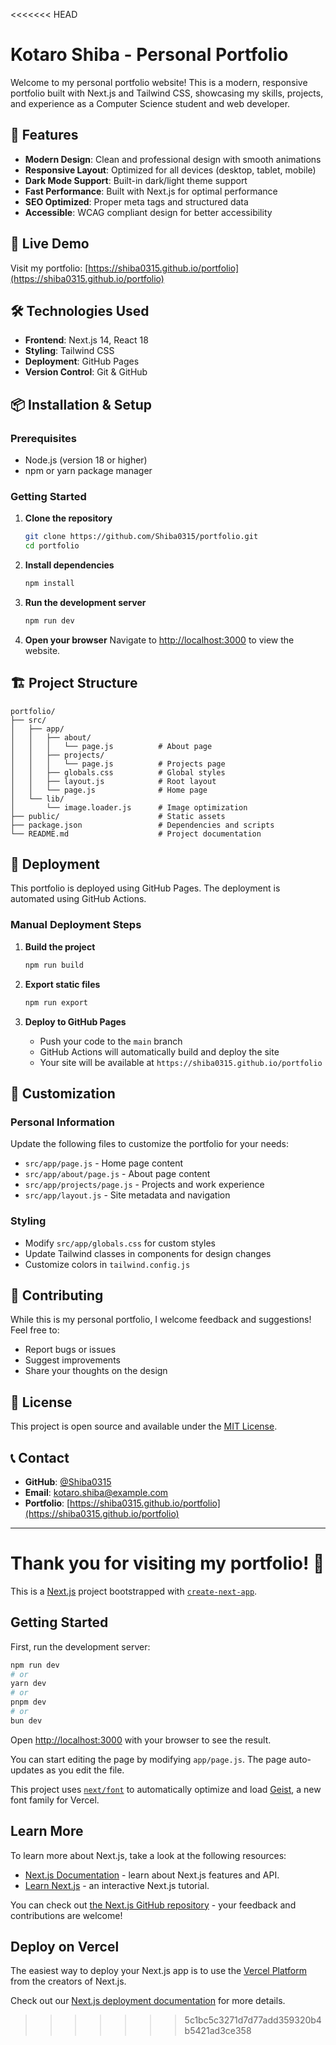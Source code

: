 <<<<<<< HEAD

# Kotaro Shiba - Personal Portfolio

Welcome to my personal portfolio website! This is a modern, responsive portfolio built with Next.js and Tailwind CSS, showcasing my skills, projects, and experience as a Computer Science student and web developer.

## 🌟 Features

- **Modern Design**: Clean and professional design with smooth animations
- **Responsive Layout**: Optimized for all devices (desktop, tablet, mobile)
- **Dark Mode Support**: Built-in dark/light theme support
- **Fast Performance**: Built with Next.js for optimal performance
- **SEO Optimized**: Proper meta tags and structured data
- **Accessible**: WCAG compliant design for better accessibility

## 🚀 Live Demo

Visit my portfolio: [https://shiba0315.github.io/portfolio](https://shiba0315.github.io/portfolio)

## 🛠️ Technologies Used

- **Frontend**: Next.js 14, React 18
- **Styling**: Tailwind CSS
- **Deployment**: GitHub Pages
- **Version Control**: Git & GitHub

## 📦 Installation & Setup

### Prerequisites

- Node.js (version 18 or higher)
- npm or yarn package manager

### Getting Started

1. **Clone the repository**

   ```bash
   git clone https://github.com/Shiba0315/portfolio.git
   cd portfolio
   ```

2. **Install dependencies**

   ```bash
   npm install
   ```

3. **Run the development server**

   ```bash
   npm run dev
   ```

4. **Open your browser**
   Navigate to [http://localhost:3000](http://localhost:3000) to view the website.

## 🏗️ Project Structure

```
portfolio/
├── src/
│   ├── app/
│   │   ├── about/
│   │   │   └── page.js          # About page
│   │   ├── projects/
│   │   │   └── page.js          # Projects page
│   │   ├── globals.css          # Global styles
│   │   ├── layout.js            # Root layout
│   │   └── page.js              # Home page
│   └── lib/
│       └── image.loader.js      # Image optimization
├── public/                      # Static assets
├── package.json                 # Dependencies and scripts
└── README.md                    # Project documentation
```

## 🚀 Deployment

This portfolio is deployed using GitHub Pages. The deployment is automated using GitHub Actions.

### Manual Deployment Steps

1. **Build the project**

   ```bash
   npm run build
   ```

2. **Export static files**

   ```bash
   npm run export
   ```

3. **Deploy to GitHub Pages**
   - Push your code to the `main` branch
   - GitHub Actions will automatically build and deploy the site
   - Your site will be available at `https://shiba0315.github.io/portfolio`

## 📝 Customization

### Personal Information

Update the following files to customize the portfolio for your needs:

- `src/app/page.js` - Home page content
- `src/app/about/page.js` - About page content
- `src/app/projects/page.js` - Projects and work experience
- `src/app/layout.js` - Site metadata and navigation

### Styling

- Modify `src/app/globals.css` for custom styles
- Update Tailwind classes in components for design changes
- Customize colors in `tailwind.config.js`

## 🤝 Contributing

While this is my personal portfolio, I welcome feedback and suggestions! Feel free to:

- Report bugs or issues
- Suggest improvements
- Share your thoughts on the design

## 📄 License

This project is open source and available under the [MIT License](LICENSE).

## 📞 Contact

- **GitHub**: [@Shiba0315](https://github.com/Shiba0315)
- **Email**: kotaro.shiba@example.com
- **Portfolio**: [https://shiba0315.github.io/portfolio](https://shiba0315.github.io/portfolio)

---

# **Thank you for visiting my portfolio!** 🎉

This is a [Next.js](https://nextjs.org) project bootstrapped with [`create-next-app`](https://github.com/vercel/next.js/tree/canary/packages/create-next-app).

## Getting Started

First, run the development server:

```bash
npm run dev
# or
yarn dev
# or
pnpm dev
# or
bun dev
```

Open [http://localhost:3000](http://localhost:3000) with your browser to see the result.

You can start editing the page by modifying `app/page.js`. The page auto-updates as you edit the file.

This project uses [`next/font`](https://nextjs.org/docs/app/building-your-application/optimizing/fonts) to automatically optimize and load [Geist](https://vercel.com/font), a new font family for Vercel.

## Learn More

To learn more about Next.js, take a look at the following resources:

- [Next.js Documentation](https://nextjs.org/docs) - learn about Next.js features and API.
- [Learn Next.js](https://nextjs.org/learn) - an interactive Next.js tutorial.

You can check out [the Next.js GitHub repository](https://github.com/vercel/next.js) - your feedback and contributions are welcome!

## Deploy on Vercel

The easiest way to deploy your Next.js app is to use the [Vercel Platform](https://vercel.com/new?utm_medium=default-template&filter=next.js&utm_source=create-next-app&utm_campaign=create-next-app-readme) from the creators of Next.js.

Check out our [Next.js deployment documentation](https://nextjs.org/docs/app/building-your-application/deploying) for more details.

> > > > > > > 5c1bc5c3271d7d77add359320b4b5421ad3ce358
